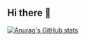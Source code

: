## Hi there 👋

[![Anurag's GitHub stats](https://github-readme-stats.vercel.app/api?username=mmesseri)](https://github.com/anuraghazra/github-readme-stats)


<!--
**mmesseri/mmesseri** is a ✨ _special_ ✨ repository because its `README.md` (this file) appears on your GitHub profile.



Here are some ideas to get you started:

- 🔭 I’m currently working on ...
- 🌱 I’m currently learning ...
- 👯 I’m looking to collaborate on ...
- 🤔 I’m looking for help with ...
- 💬 Ask me about ...
- 📫 How to reach me: ...
- 😄 Pronouns: ...
- ⚡ Fun fact: ...
-->
